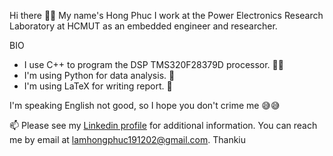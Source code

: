 Hi there 👋👋
My name's Hong Phuc
I work at the Power Electronics Research Laboratory at HCMUT as an embedded engineer and researcher.

BIO
* I use C++ to program the DSP TMS320F28379D processor. 🧑‍💻
* I'm using Python for data analysis. 📖
* I'm using LaTeX for writing report. 📝

I'm speaking English not good, so I hope you don't crime me 😅😅

📫 Please see my [Linkedin profile](https://www.linkedin.com/in/hongphuclam1912/) for additional information. You can reach me by email at lamhongphuc191202@gmail.com. Thankiu
